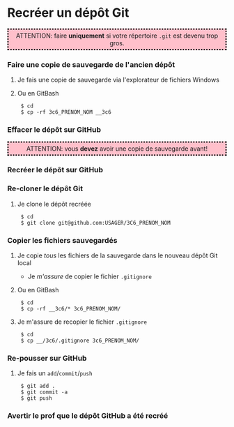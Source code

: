 # Recréer un dépôt Git

<div style="padding:5px;background:pink;border-style:dotted" >
<center>
ATTENTION: faire <strong>uniquement</strong> si votre répertoire <code>.git</code> est devenu trop gros.
</center>
</div>

### Faire une copie de sauvegarde de l'ancien dépôt

1. Je fais une copie de sauvegarde via l'explorateur de fichiers Windows

1. Ou en GitBash

		$ cd
		$ cp -rf 3c6_PRENOM_NOM __3c6

### Effacer le dépôt sur GitHub

<div style="padding:5px;background:pink;border-style:dotted" >
<center>
ATTENTION: vous <strong>devez</strong> avoir une copie de sauvegarde avant!
</center>
</div>

### Recréer le dépôt sur GitHub

### Re-cloner le dépôt Git

1. Je clone le dépôt recréée

		$ cd
		$ git clone git@github.com:USAGER/3C6_PRENOM_NOM 

### Copier les fichiers sauvegardés

1. Je copie *tous* les fichiers de la sauvegarde dans le nouveau dépôt Git local
	* Je *m'assure* de copier le fichier `.gitignore`

1. Ou en GitBash

		$ cd
		$ cp -rf __3c6/* 3c6_PRENOM_NOM/

1. Je m'assure de recopier le fichier `.gitignore`

		$ cd
		$ cp __/3c6/.gitignore 3c6_PRENOM_NOM/

### Re-pousser sur GitHub

1. Je fais un `add`/`commit`/`push`

		$ git add .
		$ git commit -a
		$ git push


### Avertir le prof que le dépôt GitHub a été recréé


